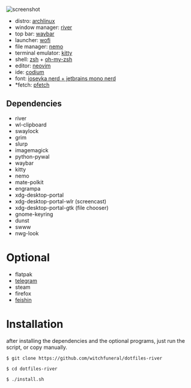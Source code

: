 ![screenshot](https://raw.githubusercontent.com/dyingwillow/dotfiles-river/refs/heads/main/assets/gitbanner.png)

- distro: [archlinux](https://archlinux.org/)
- window manager: [river](https://codeberg.org/river/river)
- top bar: [waybar](https://github.com/Alexays/Waybar)
- launcher: [wofi](https://hg.sr.ht/~scoopta/wofi)
- file manager: [nemo](https://archlinux.org/packages/extra/x86_64/nemo/)
- terminal emulator: [kitty](https://sw.kovidgoyal.net/kitty/)
- shell: [zsh](https://www.zsh.org/) + [oh-my-zsh](https://ohmyz.sh/)
- editor: [neovim](https://archlinux.org/packages/extra/x86_64/neovim/)
- ide: [codium](https://vscodium.com/)
- font: [iosevka nerd + jetbrains mono nerd](https://www.nerdfonts.com/font-downloads)
- *fetch: [pfetch](https://github.com/Un1q32/pfetch)

## Dependencies

- river
- wl-clipboard
- swaylock
- grim
- slurp
- imagemagick
- python-pywal
- waybar
- kitty
- nemo
- mate-polkit
- engrampa
- xdg-desktop-portal
- xdg-desktop-portal-wlr (screencast)
- xdg-desktop-portal-gtk (file chooser)
- gnome-keyring
- dunst
- swww
- nwg-look

# Optional
- flatpak
- [telegram](https://desktop.telegram.org/)
- steam
- firefox
- [feishin](https://github.com/jeffvli/feishin)

# Installation

after installing the dependencies and the optional programs, just run the script, or copy manually.

```
$ git clone https://github.com/witchfuneral/dotfiles-river

$ cd dotfiles-river

$ ./install.sh
```
